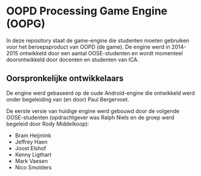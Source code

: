 # OOPD Processing Game Engine (OOPG)
In deze repository staat de game-engine die studenten moeten gebruiken voor het beroepsproduct van OOPD (de game). De engine werd in 2014-2015 ontwikkeld door een aantal OOSE-studenten en wordt momenteel doorontwikkeld door docenten en studenten van ICA.

## Oorspronkelijke ontwikkelaars
De engine werd gebaseerd op de oude Android-engine die ontwikkeld werd onder begeleiding van (en door) Paul Bergervoet.

De eerste versie van huidige engine werd gebouwd door de volgende OOSE-studenten (opdrachtgever was Ralph Niels en de groep werd begeleid door Rody Middelkoop):

* Bram Heijmink
* Jeffrey Haen
* Joost Elshof
* Kenny Ligthart
* Mark Vaesen
* Nico Smolders
